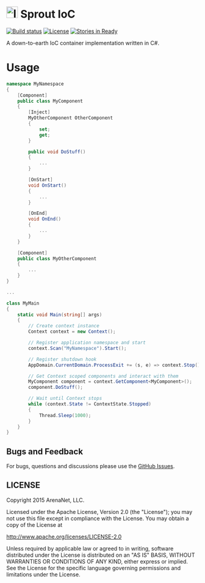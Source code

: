 <img src="http://cdn.flaticon.com/png/256/66630.png" alt="Icon" width="30" height="30"/> Sprout IoC
=====
[![Build status](https://ci.appveyor.com/api/projects/status/txmmhy4jjvjlubut?svg=true)](https://ci.appveyor.com/project/elvirb/sprout-ioc)
[![License](https://img.shields.io/github/license/arenanet/sprout-ioc.svg)](http://www.apache.org/licenses/LICENSE-2.0)
[![Stories in Ready](https://badge.waffle.io/arenanet/sprout-ioc.png?label=ready&title=Ready)](http://waffle.io/arenanet/sprout-ioc)

A down-to-earth IoC container implementation written in C#.

Usage
==========
```csharp
namespace MyNamespace
{
	[Component]
	public class MyComponent
	{
		[Inject]
		MyOtherComponent OtherComponent
		{
			set;
			get;
		}

		public void DoStuff()
		{
			...
		}

		[OnStart]
		void OnStart()
		{
			...
		}

		[OnEnd]
		void OnEnd()
		{
			...
		}
	}

	[Component]
	public class MyOtherComponent
	{
		...
	}
}

...

class MyMain
{
	static void Main(string[] args)
	{
		// Create context instance
		Context context = new Context();

		// Register application namespace and start
		context.Scan("MyNamespace").Start();

		// Register shutdown hook
		AppDomain.CurrentDomain.ProcessExit += (s, e) => context.Stop();

		// Get Context scoped components and interact with them
		MyComponent component = context.GetComponent<MyComponent>();
		component.DoStuff();

		// Wait until Context stops
		while (context.State != ContextState.Stopped)
		{
			Thread.Sleep(1000);
		}
	}
}
```

## Bugs and Feedback

For bugs, questions and discussions please use the [GitHub Issues](https://github.com/ArenaNet/sprout-ioc/issues).

## LICENSE

Copyright 2015 ArenaNet, LLC.

Licensed under the Apache License, Version 2.0 (the "License");
you may not use this file except in compliance with the License.
You may obtain a copy of the License at

<http://www.apache.org/licenses/LICENSE-2.0>

Unless required by applicable law or agreed to in writing, software
distributed under the License is distributed on an "AS IS" BASIS,
WITHOUT WARRANTIES OR CONDITIONS OF ANY KIND, either express or implied.
See the License for the specific language governing permissions and
limitations under the License.

